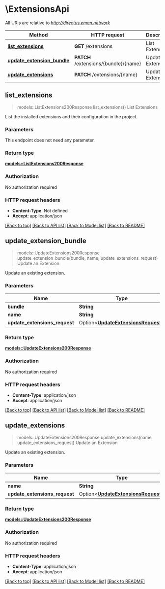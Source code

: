 # \ExtensionsApi

All URIs are relative to *http://directus.eman.network*

Method | HTTP request | Description
------------- | ------------- | -------------
[**list_extensions**](ExtensionsApi.md#list_extensions) | **GET** /extensions | List Extensions
[**update_extension_bundle**](ExtensionsApi.md#update_extension_bundle) | **PATCH** /extensions/{bundle}/{name} | Update an Extension
[**update_extensions**](ExtensionsApi.md#update_extensions) | **PATCH** /extensions/{name} | Update an Extension



## list_extensions

> models::ListExtensions200Response list_extensions()
List Extensions

List the installed extensions and their configuration in the project.

### Parameters

This endpoint does not need any parameter.

### Return type

[**models::ListExtensions200Response**](listExtensions_200_response.md)

### Authorization

No authorization required

### HTTP request headers

- **Content-Type**: Not defined
- **Accept**: application/json

[[Back to top]](#) [[Back to API list]](../README.md#documentation-for-api-endpoints) [[Back to Model list]](../README.md#documentation-for-models) [[Back to README]](../README.md)


## update_extension_bundle

> models::UpdateExtensions200Response update_extension_bundle(bundle, name, update_extensions_request)
Update an Extension

Update an existing extension.

### Parameters


Name | Type | Description  | Required | Notes
------------- | ------------- | ------------- | ------------- | -------------
**bundle** | **String** |  | [required] |
**name** | **String** |  | [required] |
**update_extensions_request** | Option<[**UpdateExtensionsRequest**](UpdateExtensionsRequest.md)> |  |  |

### Return type

[**models::UpdateExtensions200Response**](updateExtensions_200_response.md)

### Authorization

No authorization required

### HTTP request headers

- **Content-Type**: application/json
- **Accept**: application/json

[[Back to top]](#) [[Back to API list]](../README.md#documentation-for-api-endpoints) [[Back to Model list]](../README.md#documentation-for-models) [[Back to README]](../README.md)


## update_extensions

> models::UpdateExtensions200Response update_extensions(name, update_extensions_request)
Update an Extension

Update an existing extension.

### Parameters


Name | Type | Description  | Required | Notes
------------- | ------------- | ------------- | ------------- | -------------
**name** | **String** |  | [required] |
**update_extensions_request** | Option<[**UpdateExtensionsRequest**](UpdateExtensionsRequest.md)> |  |  |

### Return type

[**models::UpdateExtensions200Response**](updateExtensions_200_response.md)

### Authorization

No authorization required

### HTTP request headers

- **Content-Type**: application/json
- **Accept**: application/json

[[Back to top]](#) [[Back to API list]](../README.md#documentation-for-api-endpoints) [[Back to Model list]](../README.md#documentation-for-models) [[Back to README]](../README.md)

